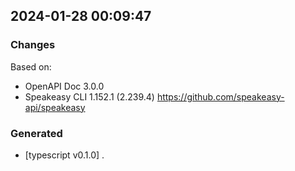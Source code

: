 

## 2024-01-28 00:09:47
### Changes
Based on:
- OpenAPI Doc 3.0.0 
- Speakeasy CLI 1.152.1 (2.239.4) https://github.com/speakeasy-api/speakeasy
### Generated
- [typescript v0.1.0] .